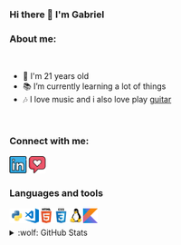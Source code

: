 ### Hi there 👋 I'm Gabriel

### About me:
<br/>

- :space_invader: I'm 21 years old
- :books: I’m currently learning a lot of things
- :notes: I love music and i also love play [guitar](https://www.instagram.com/tv/CBTi_jWgNkh/?utm_source=ig_web_copy_link)
<br/>

### Connect with me:

<a href="https://www.linkedin.com/in/gabriel-romão-672bab201" target="_blank"><img src="https://github.com/devzgabriel/devzgabriel/blob/main/images/linkedin.png" alt="LinkedIn" width="30"></a>
<a href="https://www.instagram.com/bielgmr_99/?hl=en" target="_blank"><img src="https://github.com/devzgabriel/devzgabriel/blob/main/images/instagram.png" alt="Instagram" width="30"></a>
<br/>

### Languages and tools

<img align="left" alt="Python" width="26px" src="https://raw.githubusercontent.com/github/explore/80688e429a7d4ef2fca1e82350fe8e3517d3494d/topics/python/python.png"/>
<img align="left" alt="Visual Studio Code" width="26px" src="https://raw.githubusercontent.com/github/explore/80688e429a7d4ef2fca1e82350fe8e3517d3494d/topics/visual-studio-code/visual-studio-code.png" />
<img align="left" alt="HTML5" width="26px" src="https://raw.githubusercontent.com/github/explore/80688e429a7d4ef2fca1e82350fe8e3517d3494d/topics/html/html.png"/>
<img align="left" alt="CSS3" width="26px" src="https://raw.githubusercontent.com/github/explore/80688e429a7d4ef2fca1e82350fe8e3517d3494d/topics/css/css.png"/>
<img align="left" alt="Terminal" width="26px" src="https://raw.githubusercontent.com/devicons/devicon/master/icons/linux/linux-original.svg"/>
<img align="left" alt="Kotlin" width="26px" src="https://raw.githubusercontent.com/github/explore/80688e429a7d4ef2fca1e82350fe8e3517d3494d/topics/kotlin/kotlin.png"/>
<br/>
<br/>

<details>
  <summary>:wolf: GitHub Stats</summary>

 [![Gabriel's github stats](https://github-readme-stats.vercel.app/api?username=GabrielByte&theme=midnight-purple&show_icons=true)](https://github.com/GabrielByte/github-readme-stats)

</details>

<!--
**GabrielByte/GabrielByte** is a ✨ _special_ ✨ repository because its `README.md` (this file) appears on your GitHub profile.

Here are some ideas to get you started:
  
- 🔭 I’m currently working on ...
- 🌱 I’m currently learning ...
- 👯 I’m looking to collaborate on ...
- 🤔 I’m looking for help with ...
- 💬 Ask me about ...
- 📫 How to reach me: ...
- 😄 Pronouns: ...
- ⚡ Fun fact: ...
-->
